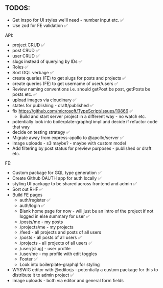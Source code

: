 

## TODOS:

* Get inspo for UI styles we'll need - number input etc. ✅
* Use zod for FE validation ✅

API:
  * project CRUD ✅
  * post CRUD ✅
  * user CRUD ✅
  * slugs instead of querying by IDs ✅
  * Roles ✅
  * Sort GQL verbage ✅
  * create queries (FE) to get slugs for posts and projects ✅
  * create queries (FE) to get username of user/users ✅
  * Review naming conventions i.e. should getPost be post, getPosts be posts etc. ✅
  * upload images via cloudinary ✅
  * states for publishing - draft/published ✅
  * fix https://github.com/microsoft/TypeScript/issues/10866 ✅
    * Build and start server project in a different way - no watch etc.
  * potentially look into boilerplate-graphql impl and decide if refactor code that way
  * decide on testing strategy ✅
  * Migrate away from express-apollo to @apollo/server ✅
  * Image uploads - s3 maybe? - maybe with custom model
  * Add filtering by post status for preview purposes - published or draft etc.

FE:
  * Custom package for GQL type generation ✅
  * Create Github OAUTH app for auth locally ✅
  * styling UI package to be shared across frontend and admin ✅
  * Sort out RHF ✅
  * Build FE pages
    * auth/register ✅
    * auth/login ✅
    * Blank home page for now - will just be an intro of the project if not logged in else summary for user ✅
    * /posts/me - my posts
    * /projects/me - my projects
    * /feed - all projects and posts of all users
    * /posts - all posts of all users ✅
    * /projects - all projects of all users ✅
    * /user/[slug] - user profile
    * /user/me - my profile with edit toggles
    * Footer ✅
    * Look into boilerplate-graphql for styling
  * WYSWIG editor with @editorjs - potentially a custom package for this to distribute it to admin project ✅
  * Image uploads - both via editor and general form fields
